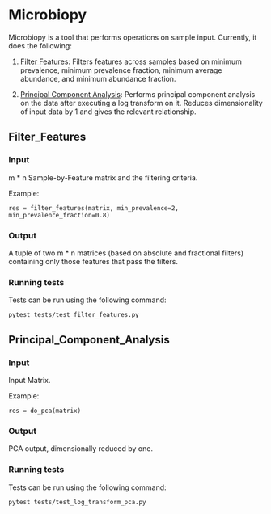 # Microbiopy

Microbiopy is a tool that performs operations on sample input. Currently, it does the following:

1. [Filter Features](#Filter_Features): Filters features across samples based on minimum prevalence, minimum prevalence fraction, minimum average abundance, and minimum abundance fraction.

2. [Principal Component Analysis](#Principal_Component_Analysis): Performs principal component analysis on the data after executing a log transform on it. Reduces dimensionality of input data by 1 and gives the relevant relationship.

## Filter_Features
### Input

m * n Sample-by-Feature matrix and the filtering criteria.

Example:

```
res = filter_features(matrix, min_prevalence=2, min_prevalence_fraction=0.8)
```

### Output

A tuple of two m * n matrices (based on absolute and fractional filters) containing only those features that pass the filters.

### Running tests

Tests can be run using the following command:

```
pytest tests/test_filter_features.py
```


## Principal_Component_Analysis
### Input

Input Matrix.

Example:

```
res = do_pca(matrix)
```

### Output

PCA output, dimensionally reduced by one.

### Running tests

Tests can be run using the following command:

```
pytest tests/test_log_transform_pca.py
```

